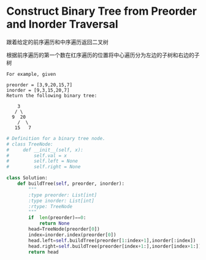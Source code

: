 # Construct Binary Tree from Preorder and Inorder Traversal

跟着给定的前序遍历和中序遍历返回二叉树

根据前序遍历的第一个数在红序遍历的位置将中心遍历分为左边的子树和右边的子树

```
For example, given

preorder = [3,9,20,15,7]
inorder = [9,3,15,20,7]
Return the following binary tree:

    3
   / \
  9  20
    /  \
   15   7
```


```py
# Definition for a binary tree node.
# class TreeNode:
#     def __init__(self, x):
#         self.val = x
#         self.left = None
#         self.right = None

class Solution:
    def buildTree(self, preorder, inorder):
        """
        :type preorder: List[int]
        :type inorder: List[int]
        :rtype: TreeNode
        """
        if  len(preorder)==0:
            return None            
        head=TreeNode(preorder[0])
        index=inorder.index(preorder[0])
        head.left=self.buildTree(preorder[1:index+1],inorder[:index])
        head.right=self.buildTree(preorder[index+1:],inorder[index+1:])
        return head
```
